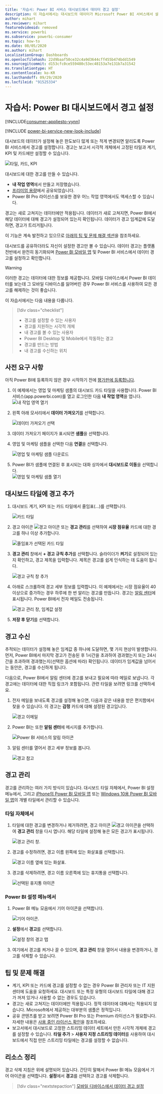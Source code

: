 ```yaml
---
title: '자습서: Power BI 서비스 대시보드에서 데이터 경고 설정'
description: 이 자습서에서는 대시보드의 데이터가 Microsoft Power BI 서비스에서 설정한 한도를 넘어 변경되면 알리도록 경고를 설정하는 방법을 알아봅니다.
author: mihart
ms.reviewer: mihart
featuredvideoid: removed
ms.service: powerbi
ms.subservice: powerbi-consumer
ms.topic: how-to
ms.date: 08/05/2020
ms.author: mihart
LocalizationGroup: Dashboards
ms.openlocfilehash: 22d9baaf50ce32c4a9d3644cff455b474bdd1549
ms.sourcegitcommit: d153cfc0ce559480c53ec48153a7e131b7a31542
ms.translationtype: HT
ms.contentlocale: ko-KR
ms.lasthandoff: 09/29/2020
ms.locfileid: "91525334"
---
```

# <a name="tutorial-set-alerts-on-power-bi-dashboards"></a>자습서:  Power BI 대시보드에서 경고 설정

[!INCLUDE[consumer-appliesto-yynn](../includes/consumer-appliesto-yynn.md)]

[!INCLUDE [power-bi-service-new-look-include](../includes/power-bi-service-new-look-include.md)]

대시보드의 데이터가 설정해 놓은 한도보다 많게 또는 적게 변경되면 알리도록 Power BI 서비스에서 경고를 설정합니다. 경고는 보고서 시각적 개체에서 고정된 타일과 계기, KPI 및 카드에만 설정할 수 있습니다. 

![타일, 카드, KPI](media/end-user-alerts/card-gauge-kpi.png)

대시보드에 대한 경고를 만들 수 있습니다.
- **내 작업 영역**에서 만들고 저장했습니다.
- [프리미엄 용량](end-user-license.md)에서 공유되었습니다. 
- Power BI Pro 라이선스를 보유한 경우 어느 작업 영역에서도 액세스할 수 있습니다.    

경고는 새로 고쳐지는 데이터에만 적용됩니다. 데이터가 새로 고쳐지면, Power BI에서 해당 데이터에 대해 경고가 설정되어 있는지 확인됩니다. 데이터가 경고 임계값에 도달하면, 경고가 트리거됩니다. 

이 기능은 계속 발전하고 있으므로 [아래의 팁 및 문제 해결 섹션](#tips-and-troubleshooting)을 참조하세요.



대시보드를 공유하더라도 자신이 설정한 경고만 볼 수 있습니다. 데이터 경고는 플랫폼 전반에서 완전히 동기화되며 [Power BI 모바일 앱](mobile/mobile-set-data-alerts-in-the-mobile-apps.md) 및 Power BI 서비스에서 데이터 경고를 설정하고 확인합니다. 

> [!WARNING]
> 이러한 경고는 데이터에 대한 정보를 제공합니다. 모바일 디바이스에서 Power BI 데이터를 보는데 그 모바일 디바이스를 잃어버린 경우 Power BI 서비스를 사용하여 모든 경고를 해제하는 것이 좋습니다.
> 

이 자습서에서는 다음 내용을 다룹니다.
> [!div class="checklist"]
> * 경고를 설정할 수 있는 사용자
> * 경고를 지원하는 시각적 개체
> * 내 경고를 볼 수 있는 사용자
> * Power BI Desktop 및 Mobile에서 작동하는 경고
> * 경고를 만드는 방법
> * 내 경고를 수신하는 위치

## <a name="prerequisites"></a>사전 요구 사항

아직 Power BI에 등록하지 않은 경우 시작하기 전에 [평가판에 등록합니다](https://app.powerbi.com/signupredirect?pbi_source=web).

1. 이 예제에서는 영업 및 마케팅 샘플의 대시보드 카드 타일을 사용합니다. Power BI 서비스(app.powerbi.com)를 열고 로그인한 다음 **내 작업 영역**을 엽니다.    
    ![내 작업 영역 열기](media//end-user-alerts/power-bi-my-workspace.png)

2. 왼쪽 아래 모서리에서 **데이터 가져오기**를 선택합니다.

    ![데이터 가져오기 선택](media//end-user-alerts/power-bi-get-data.png)

3. 데이터 가져오기 페이지가 표시되면 **샘플**을 선택합니다.

4. 영업 및 마케팅 샘플을 선택한 다음 **연결**을 선택합니다.

    ![영업 및 마케팅 샘플 다운로드](media//end-user-alerts/power-bi-sample.png)

5. Power BI가 샘플에 연결된 후 표시되는 대화 상자에서 **대시보드로 이동**을 선택합니다.     
    ![영업 및 마케팅 샘플 열기](media//end-user-alerts/power-bi-go-to-dashboard.png)

## <a name="add-an-alert-to-a-dashboard-tile"></a>대시보드 타일에 경고 추가

1. 대시보드 계기, KPI 또는 카드 타일에서 줄임표(...)를 선택합니다.
   
   ![카드 타일](media/end-user-alerts/power-bi-card.png)

2. 경고 아이콘 ![경고 아이콘](media/end-user-alerts/power-bi-alert-icon.png) 또는 **경고 관리**를 선택하여 **시장 점유율** 카드에 대한 경고를 하나 이상 추가합니다.

   ![줄임표가 선택된 카드 타일](media/end-user-alerts/power-bi-manage.png)

   
1. **경고 관리** 창에서 **+ 경고 규칙 추가**를 선택합니다.  슬라이더가 **켜기**로 설정되어 있는지 확인하고, 경고 제목을 입력합니다. 제목은 경고를 쉽게 인식하는 데 도움이 됩니다.
   
   ![경고 규칙 창 추가](media/end-user-alerts/power-bi-alert-manage.png)
4. 아래로 스크롤하여 경고 세부 정보를 입력합니다.  이 예제에서는 시장 점유율이 40 이상으로 증가하는 경우 하루에 한 번 알리는 경고를 만듭니다. 경고는 [알림 센터](end-user-notification-center.md)에 표시됩니다. Power BI에서 전자 메일도 전송됩니다.
   
   ![경고 관리 창, 임계값 설정](media/end-user-alerts/power-bi-manage-alert-detail.png)

5. **저장 후 닫기**를 선택합니다.
 


   > 

## <a name="receiving-alerts"></a>경고 수신
추적되는 데이터가 설정해 놓은 임계값 중 하나에 도달하면, 몇 가지 현상이 발생합니다. 먼저, Power BI에서 마지막 경고가 전송된 후 1시간을 초과하여 경과했는지 또는 24시간을 초과하여 경과했는지(선택한 옵션에 따라) 확인됩니다. 데이터가 임계값을 넘어서는 동안은, 경고를 수신하게 됩니다.

다음으로, Power BI에서 알림 센터에 경고를 보내고 필요에 따라 메일로 보냅니다. 각 경고에는 데이터에 대한 직접 링크가 포함됩니다. 관련 타일을 보려면 링크를 선택하세요.  

1. 전자 메일을 보내도록 경고를 설정해 놓으면, 다음과 같은 내용을 받은 편지함에서 찾을 수 있습니다. 이 경고는 **감정** 카드에 대해 설정된 경고입니다.
   
   ![경고 이메일](media/end-user-alerts/power-bi-email.png)
2. Power BI는 또한 **알림 센터**에 메시지를 추가합니다.
   
   ![Power BI 서비스의 알림 아이콘](media/end-user-alerts/power-bi-task.png)
3. 알림 센터를 열어서 경고 세부 정보를 봅니다.
   
    ![경고 참고](media/end-user-alerts/power-bi-notifications.png)
   
  

## <a name="managing-alerts"></a>경고 관리

경고를 관리하는 여러 가지 방식이 있습니다. 대시보드 타일 자체에서, Power BI 설정 메뉴에서, 그리고 [iPhone의 Power BI 모바일 앱](mobile/mobile-set-data-alerts-in-the-mobile-apps.md) 또는 [Windows 10용 Power BI 모바일 앱](mobile/mobile-set-data-alerts-in-the-mobile-apps.md)의 개별 타일에서 관리할 수 있습니다.

### <a name="from-the-tile-itself"></a>타일 자체에서

1. 타일에 대한 경고를 변경하거나 제거하려면, 경고 아이콘 ![경고 아이콘](media/end-user-alerts/power-bi-alert-icon.png)을 선택하여 **경고 관리** 창을 다시 엽니다. 해당 타일에 설정해 놓은 모든 경고가 표시됩니다.
   
    ![경고 관리 창](media/end-user-alerts/power-bi-manage-alert.png).
2. 경고를 수정하려면, 경고 이름 왼쪽에 있는 화살표를 선택합니다.
   
    ![경고 이름 옆에 있는 화살표](media/end-user-alerts/power-bi-alert-modify.png).
3. 경고를 삭제하려면, 경고 이름 오른쪽에 있는 휴지통을 선택합니다.
   
      ![선택된 휴지통 아이콘](media/end-user-alerts/power-bi-delete.png)

### <a name="from-the-power-bi-settings-menu"></a>Power BI 설정 메뉴에서

1. Power BI 메뉴 모음에서 기어 아이콘을 선택합니다.
   
    ![기어 아이콘](media/end-user-alerts/power-bi-gear-icon.png).
2. **설정**에서 **경고**를 선택합니다.
   
    ![설정 창의 경고 탭](media/end-user-alerts/power-bi-settings.png)
3. 여기에서 경고를 켜거나 끌 수 있으며, **경고 관리** 창을 열어서 내용을 변경하거나, 경고를 삭제할 수 있습니다.

## <a name="tips-and-troubleshooting"></a>팁 및 문제 해결 

* 계기, KPI 또는 카드에 경고를 설정할 수 없는 경우 Power BI 관리자 또는 IT 지원 센터에 도움을 요청하세요. 대시보드 또는 특정 유형의 대시보드 타일에 대해 경고가 꺼져 있거나 사용할 수 없는 경우도 있습니다.
* 경고는 새로 고쳐지는 데이터에만 적용됩니다. 정적 데이터에 대해서는 적용되지 않습니다. Microsoft에서 제공하는 대부분의 샘플은 정적입니다. 
* 공유 콘텐츠를 받고 보려면 Power BI Pro 또는 Premium 라이선스가 필요합니다. 자세한 내용은 [사용 중인 라이선스 확인](end-user-license.md)을 참조하세요.
* 보고서에서 대시보드로 고정한 스트리밍 데이터 세트에서 만든 시각적 개체에 경고를 설정할 수 있습니다. **타일 추가** > **사용자 지정 스트리밍 데이터**를 사용하여 대시보드에서 직접 만든 스트리밍 타일에는 경고를 설정할 수 없습니다.


## <a name="clean-up-resources"></a>리소스 정리
경고 삭제 지침은 위에 설명되어 있습니다. 간단히 말해서 Power BI 메뉴 모음에서 기어 아이콘을 선택합니다. **설정**에서 **경고**를 선택하고 경고를 삭제합니다.

> [!div class="nextstepaction"]
> [모바일 디바이스에서 데이터 경고 설정](mobile/mobile-set-data-alerts-in-the-mobile-apps.md)


